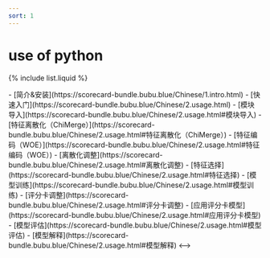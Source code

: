 ```yaml
---
sort: 1
---
```


# use of python

{% include list.liquid %}


<!-->
- [简介&安装](https://scorecard-bundle.bubu.blue/Chinese/1.intro.html)

- [快速入门](https://scorecard-bundle.bubu.blue/Chinese/2.usage.html)
    - [模块导入](https://scorecard-bundle.bubu.blue/Chinese/2.usage.html#模块导入)
    - [特征离散化（ChiMerge）](https://scorecard-bundle.bubu.blue/Chinese/2.usage.html#特征离散化（ChiMerge）)
    - [特征编码（WOE）](https://scorecard-bundle.bubu.blue/Chinese/2.usage.html#特征编码（WOE）)
    - [离散化调整](https://scorecard-bundle.bubu.blue/Chinese/2.usage.html#离散化调整)
    - [特征选择](https://scorecard-bundle.bubu.blue/Chinese/2.usage.html#特征选择)
    - [模型训练](https://scorecard-bundle.bubu.blue/Chinese/2.usage.html#模型训练)
    - [评分卡调整](https://scorecard-bundle.bubu.blue/Chinese/2.usage.html#评分卡调整)
    - [应用评分卡模型](https://scorecard-bundle.bubu.blue/Chinese/2.usage.html#应用评分卡模型)
    - [模型评估](https://scorecard-bundle.bubu.blue/Chinese/2.usage.html#模型评估)
    - [模型解释](https://scorecard-bundle.bubu.blue/Chinese/2.usage.html#模型解释)
<-->